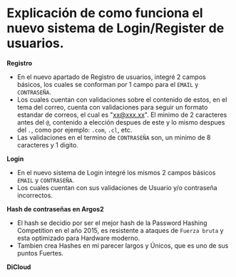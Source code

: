 # Explicación de como funciona el nuevo sistema de Login/Register de usuarios.

**Registro** 
- En el nuevo apartado de Registro de usuarios, integré 2 campos básicos, los cuales se conforman por 1 campo para el `EMAIL` y  `CONTRASEÑA`.
- Los cuales cuentan con validaciones sobre el contenido de estos, en el tema del correo, cuenta con validaciones para seguir un formato estandar de correos, el cual es "xx@xxx.xx". El minimo de 2 caracteres antes del `@`, contenido a elección despues de este y lo mismo despues del `.`, como por ejemplo: `.com`, `.cl`, etc.
- Las validaciones en el termino de `CONTRASEÑA` son, un minimo de 8 caracteres y 1 digito.

**Login** 
- En el nuevo sistema de Login integré los mismos 2 campos básicos `EMAIL` y  `CONTRASEÑA`.
- Los cuales cuentan con sus validaciones de Usuario y/o contraseña incorrectos.

**Hash de contraseñas en Argos2**
- El hash se decidio por ser el mejor hash de la Password Hashing Competition en el año 2015, es resistente a ataques de `Fuerza bruta` y esta optimizado para Hardware moderno.
- Tambien crea Hashes en mi parecer largos y Únicos, que es uno de sus puntos Fuertes. 

**DiCloud**